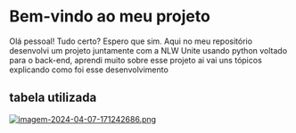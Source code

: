 # Bem-vindo ao meu projeto

Olá pessoal! Tudo certo? Espero que sim.
Aqui no meu repositório desenvolvi um projeto juntamente com a NLW Unite usando python voltado para o back-end, aprendi muito sobre esse projeto ai vai uns tópicos explicando como foi esse desenvolvimento

## tabela utilizada
[![imagem-2024-04-07-171242686.png](https://i.postimg.cc/Rh8f3R4F/imagem-2024-04-07-171242686.png)](https://postimg.cc/xNvqhLkD)
